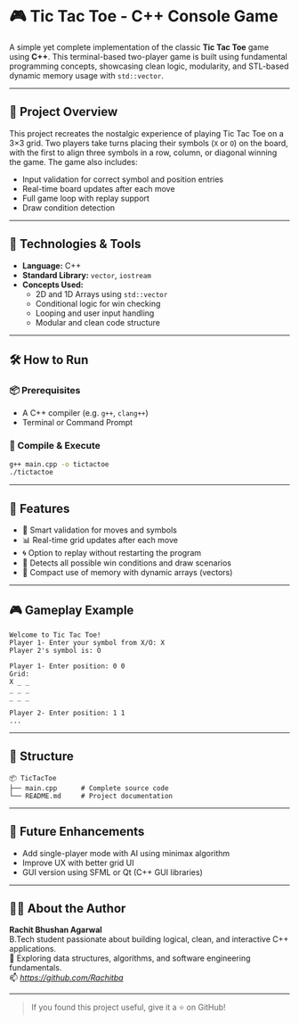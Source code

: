 # 🎮 Tic Tac Toe - C++ Console Game

A simple yet complete implementation of the classic **Tic Tac Toe** game using **C++**. This terminal-based two-player game is built using fundamental programming concepts, showcasing clean logic, modularity, and STL-based dynamic memory usage with `std::vector`.

---

## 🚀 Project Overview

This project recreates the nostalgic experience of playing Tic Tac Toe on a 3×3 grid. Two players take turns placing their symbols (`X` or `O`) on the board, with the first to align three symbols in a row, column, or diagonal winning the game. The game also includes:

- Input validation for correct symbol and position entries
- Real-time board updates after each move
- Full game loop with replay support
- Draw condition detection

---

## 🧰 Technologies & Tools

- **Language:** C++
- **Standard Library:** `vector`, `iostream`
- **Concepts Used:**
  - 2D and 1D Arrays using `std::vector`
  - Conditional logic for win checking
  - Looping and user input handling
  - Modular and clean code structure

---

## 🛠️ How to Run

### 📦 Prerequisites
- A C++ compiler (e.g. `g++`, `clang++`)
- Terminal or Command Prompt

### 🧪 Compile & Execute
```bash
g++ main.cpp -o tictactoe
./tictactoe
```

---

## 🎯 Features

- 🧠 Smart validation for moves and symbols
- 📊 Real-time grid updates after each move
- 🌀 Option to replay without restarting the program
- 🏁 Detects all possible win conditions and draw scenarios
- 🧩 Compact use of memory with dynamic arrays (vectors)

---

## 🎮 Gameplay Example

```
Welcome to Tic Tac Toe!
Player 1- Enter your symbol from X/O: X
Player 2's symbol is: O

Player 1- Enter position: 0 0
Grid:
X _ _
_ _ _
_ _ _

Player 2- Enter position: 1 1
...
```

---

## 📁 Structure

```
📦 TicTacToe
├── main.cpp      # Complete source code
└── README.md     # Project documentation
```

---

## 📌 Future Enhancements

- Add single-player mode with AI using minimax algorithm
- Improve UX with better grid UI
- GUI version using SFML or Qt (C++ GUI libraries)

---

## 🙋‍♂️ About the Author

**Rachit Bhushan Agarwal**  
B.Tech student passionate about building logical, clean, and interactive C++ applications.  
🚀 Exploring data structures, algorithms, and software engineering fundamentals.  
📫 *https://github.com/Rachitba*

---

> If you found this project useful, give it a ⭐ on GitHub!
